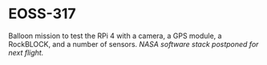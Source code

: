 # EOSS-317
Balloon mission to test the RPi 4 with a camera, a GPS module, a RockBLOCK, and a number of sensors. _NASA software stack postponed for next flight._
